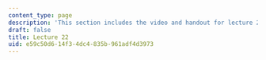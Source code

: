 ```yaml
---
content_type: page
description: 'This section includes the video and handout for lecture 22. '
draft: false
title: Lecture 22
uid: e59c50d6-14f3-4dc4-835b-961adf4d3973
---
```

